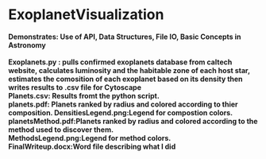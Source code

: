 # ExoplanetVisualization
<b>Demonstrates<b>: Use of API, Data Structures, File IO, Basic Concepts in Astronomy
<br>
<br>
<b>Exoplanets.py <b>: pulls confirmed exoplanets database from caltech website, calculates luminosity and the habitable zone of each host star, estimates the comosition of each exoplanet based on its density then writes results to .csv file for Cytoscape
<br>
<b>Planets.csv<b>: Results fromt the python script.
<br>
<b>planets.pdf<b>: Planets ranked by radius and colored according to thier composition.
<b>DensitiesLegend.png<b>:Legend for compostion colors.
<br>
<b>planetsMethod.pdf<b>:Planets ranked by radius and colored according to the method used to discover them.
<br>
<b>MethodsLegend.png<b>:Legend for method colors.
<br>
<b>FinalWriteup.docx<b>:Word file describing what I did 
<br>
